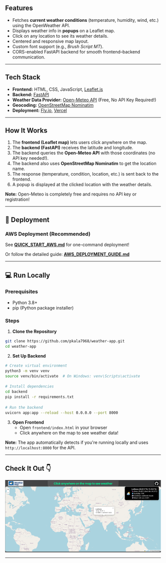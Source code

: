 ## Features
-  Fetches **current weather conditions** (temperature, humidity, wind, etc.) using the OpenWeather API.  
-  Displays weather info in **popups** on a Leaflet map.  
-  Click on any location to see its weather details.  
-  Centered and responsive map layout.  
-  Custom font support (e.g., *Brush Script MT*).  
-  CORS-enabled FastAPI backend for smooth frontend–backend communication.  

---

## Tech Stack
- **Frontend:** HTML, CSS, JavaScript, [Leaflet.js](https://leafletjs.com/)  
- **Backend:** [FastAPI](https://fastapi.tiangolo.com/)  
- **Weather Data Provider:** [Open-Meteo API](https://open-meteo.com/) (Free, No API Key Required!)  
- **Geocoding:** [OpenStreetMap Nominatim](https://nominatim.org/)  
- **Deployment:** [Fly.io](https://fly.io/), [Vercel](https://vercel.com/)

---

## How It Works
1. The **frontend (Leaflet map)** lets users click anywhere on the map.  
2. The **backend (FastAPI)** receives the latitude and longitude.  
3. The backend queries the **Open-Meteo API** with those coordinates (no API key needed!).  
4. The backend also uses **OpenStreetMap Nominatim** to get the location name.  
5. The response (temperature, condition, location, etc.) is sent back to the frontend.  
6. A popup is displayed at the clicked location with the weather details.  

**Note:** Open-Meteo is completely free and requires no API key or registration!

---

## 🚀 Deployment

### AWS Deployment (Recommended)

See **[QUICK_START_AWS.md](./QUICK_START_AWS.md)** for one-command deployment!

Or follow the detailed guide: **[AWS_DEPLOYMENT_GUIDE.md](./AWS_DEPLOYMENT_GUIDE.md)**

---

## 💻 Run Locally

### Prerequisites

- Python 3.8+
- pip (Python package installer)

### Steps

1. **Clone the Repository**
```bash
git clone https://github.com/pkala7968/weather-app.git
cd weather-app
```

2. **Set Up Backend**
```bash
# Create virtual environment
python3 -m venv venv
source venv/bin/activate  # On Windows: venv\Scripts\activate

# Install dependencies
cd backend
pip install -r requirements.txt

# Run the backend
uvicorn app:app --reload --host 0.0.0.0 --port 8000
```

3. **Open Frontend**
   - Open `frontend/index.html` in your browser
   - Click anywhere on the map to see weather data!

**Note:** The app automatically detects if you're running locally and uses `http://localhost:8000` for the API.

---

## Check It Out 👇

![demo](frontend/icons/demo.png)

---
